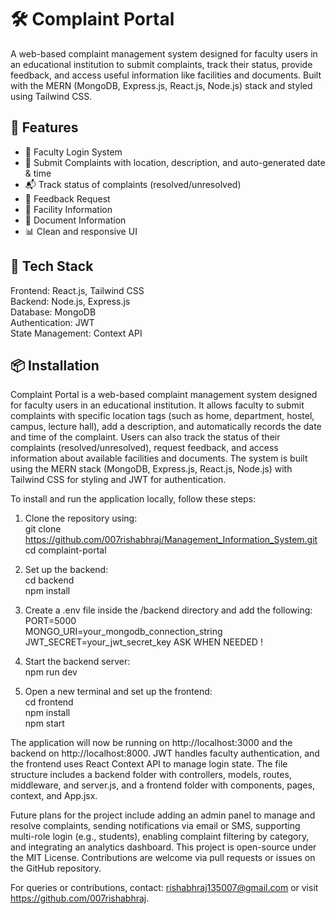 # 🛠️ Complaint Portal

A web-based complaint management system designed for faculty users in an educational institution to submit complaints, track their status, provide feedback, and access useful information like facilities and documents. Built with the MERN (MongoDB, Express.js, React.js, Node.js) stack and styled using Tailwind CSS.

## 🚀 Features

- 🔐 Faculty Login System  
- 📝 Submit Complaints with location, description, and auto-generated date & time  
- 📬 Track status of complaints (resolved/unresolved)  
- 💬 Feedback Request  
- 🏢 Facility Information  
- 📄 Document Information  
- 📊 Clean and responsive UI  

## 🧰 Tech Stack

Frontend: React.js, Tailwind CSS  
Backend: Node.js, Express.js  
Database: MongoDB  
Authentication: JWT  
State Management: Context API  

## 📦 Installation

Complaint Portal is a web-based complaint management system designed for faculty users in an educational institution. It allows faculty to submit complaints with specific location tags (such as home, department, hostel, campus, lecture hall), add a description, and automatically records the date and time of the complaint. Users can also track the status of their complaints (resolved/unresolved), request feedback, and access information about available facilities and documents. The system is built using the MERN stack (MongoDB, Express.js, React.js, Node.js) with Tailwind CSS for styling and JWT for authentication.

To install and run the application locally, follow these steps:

1. Clone the repository using:  
   git clone https://github.com/007rishabhraj/Management_Information_System.git 
   cd complaint-portal

2. Set up the backend:  
   cd backend  
   npm install

3. Create a .env file inside the /backend directory and add the following:  
   PORT=5000  
   MONGO_URI=your_mongodb_connection_string  
   JWT_SECRET=your_jwt_secret_key
   ASK WHEN NEEDED !

4. Start the backend server:  
   npm run dev

5. Open a new terminal and set up the frontend:  
   cd frontend  
   npm install  
   npm start

The application will now be running on http://localhost:3000 and the backend on http://localhost:8000. JWT handles faculty authentication, and the frontend uses React Context API to manage login state. The file structure includes a backend folder with controllers, models, routes, middleware, and server.js, and a frontend folder with components, pages, context, and App.jsx.

Future plans for the project include adding an admin panel to manage and resolve complaints, sending notifications via email or SMS, supporting multi-role login (e.g., students), enabling complaint filtering by category, and integrating an analytics dashboard. This project is open-source under the MIT License. Contributions are welcome via pull requests or issues on the GitHub repository.

For queries or contributions, contact: rishabhraj135007@gmail.com or visit https://github.com/007rishabhraj.


